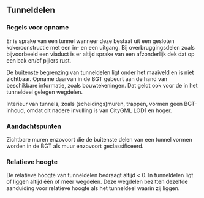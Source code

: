 Tunneldelen
-----------

### Regels voor opname

Er is sprake van een tunnel wanneer deze bestaat uit een gesloten
kokerconstructie met een in- en een uitgang. Bij overbruggingsdelen zoals
bijvoorbeeld een viaduct is er altijd sprake van een afzonderlijk dek dat op een bak
en/of pijlers rust.

De buitenste begrenzing van tunneldelen ligt onder het maaiveld en is niet
zichtbaar. Opname daarvan in de BGT gebeurt aan de hand van beschikbare
informatie, zoals bouwtekeningen. Dat geldt ook voor de in het tunneldeel
gelegen wegdelen.

Interieur van tunnels, zoals (scheidings)muren, trappen, vormen geen BGT-inhoud,
omdat dit nadere invulling is van CityGML LOD1 en hoger.

### Aandachtspunten

Zichtbare muren enzovoort die de buitenste delen van een tunnel vormen worden in
de BGT als muur enzovoort geclassificeerd.

### Relatieve hoogte

De relatieve hoogte van tunneldelen bedraagt altijd \< 0. In tunneldelen ligt of
liggen altijd één of meer wegdelen. Deze wegdelen bezitten dezelfde aanduiding
voor relatieve hoogte als het tunneldeel waarin zij liggen.
